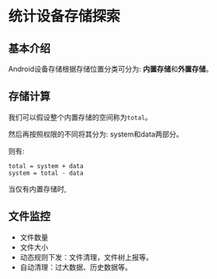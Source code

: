 # 统计设备存储探索

## 基本介绍

Android设备存储根据存储位置分类可分为: **内置存储**和**外置存储**。

## 存储计算

我们可以假设整个内置存储的空间称为``total``。

然后再按照权限的不同将其分为: system和data两部分。

则有:

```
total = system + data
system = total - data
```

当仅有内置存储时, 

## 文件监控

* 文件数量
* 文件大小
* 动态规则下发：文件清理，文件树上报等。
* 自动清理：过大数据、历史数据等。
